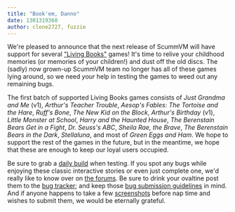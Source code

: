 ```yaml
---
title: "Book'em, Danno"
date: 1301319360
author: clone2727, fuzzie
---
```


We're pleased to announce that the next release of ScummVM will have support for several ["Living Books"](http://wiki.scummvm.org/index.php/Mohawk/Games#Living_Books_Series) games! It's time to relive your childhood memories (or memories of your children!) and dust off the old discs. The (sadly) now grown-up ScummVM team no longer has all of these games lying around, so we need *your* help in testing the games to weed out any remaining bugs.

The first batch of supported Living Books games consists of *Just Grandma and Me* (v1), *Arthur's Teacher Trouble*, *Aesop's Fables: The Tortoise and the Hare*, *Ruff's Bone*, *The New Kid on the Block*, *Arthur's Birthday* (v1), *Little Monster at School*, *Harry and the Haunted House*, *The Berenstain Bears Get in a Fight*, *Dr. Seuss's ABC*, *Sheila Rae, the Brave*, *The Berenstain Bears in the Dark*, *Stellaluna*, and most of *Green Eggs and Ham*. We hope to support the rest of the games in the future, but in the meantime, we hope that these are enough to keep our loyal users occupied.

Be sure to grab a [daily build](/downloads/#daily) when testing. If you spot any bugs while enjoying these classic interactive stories or even just complete one, we'd really like to know over on [the forums](http://forums.scummvm.org/viewtopic.php?t=10097). Be sure to drink your ovaltine post them to the [bug tracker](http://bugs.scummvm.org/); and keep those [bug submission guidelines](/faq/#question.report-bugs) in mind. And if anyone happens to take a few [screenshots](http://wiki.scummvm.org/index.php/Screenshots) before nap time and wishes to submit them, we would be eternally grateful.
